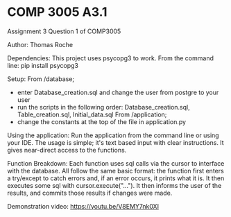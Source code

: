 # COMP 3005 A3.1
 Assignment 3 Question 1 of COMP3005

Author: Thomas Roche


Dependencies: 
This project uses psycopg3 to work. From the command line:
	pip install psycopg3


Setup:
From /database; 
- enter Database_creation.sql and change the user from postgre to your user
- run the scripts in the following order: Database_creation.sql, Table_creation.sql, Initial_data.sql
From /application;
- change the constants at the top of the file in application.py


Using the application:
Run the application from the command line or using your IDE. 
The usage is simple; it's text based input with clear instructions. It gives near-direct access to the functions.



Function Breakdown:
Each function uses sql calls via the cursor to interface with the database. All follow the same basic format: the function first enters a try/except to catch errors and, if an error occurs, it prints what it is. It then executes some sql with cursor.execute("..."). It then informs the user of the results, and commits those results if changes were made. 


Demonstration video:
	https://youtu.be/V8EMY7nk0XI











